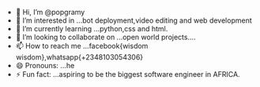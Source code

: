 - 👋 Hi, I’m @popgramy
- 👀 I’m interested in ...bot deployment,video editing and web development
- 🌱 I’m currently learning ...python,css and html.
- 💞️ I’m looking to collaborate on ...open world projects....
- 📫 How to reach me ...facebook{wisdom wisdom},whatsapp{+2348103054306}
- 😄 Pronouns: ...he
- ⚡ Fun fact: ...aspiring to be the biggest software engineer in AFRICA.

<!---
popgramy/popgramy is a ✨ special ✨ repository because its `README.md` (this file) appears on your GitHub profile.
You can click the Preview link to take a look at your changes.
--->
